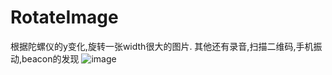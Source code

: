 # RotateImage
根据陀螺仪的y变化,旋转一张width很大的图片. 其他还有录音,扫描二维码,手机振动,beacon的发现
![image](https://github.com/guochaoshun/RotateImage/blob/master/%E8%B7%9F%E9%9A%8F%E9%99%80%E8%9E%BA%E4%BB%AA%E6%97%8B%E8%BD%AC%E5%9B%BE%E7%89%87.gif)
